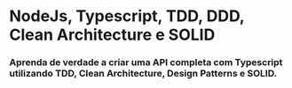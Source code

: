 # NodeJs, Typescript, TDD, DDD, Clean Architecture e SOLID

### Aprenda de verdade a criar uma API completa com Typescript utilizando TDD, Clean Architecture, Design Patterns e SOLID.

